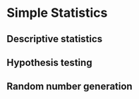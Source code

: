 # Simple Statistics

## Descriptive statistics

## Hypothesis testing

## Random number generation

